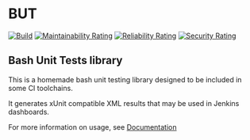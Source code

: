# BUT

[![Build](https://github.com/TriYop/BUT/actions/workflows/build.yml/badge.svg)](https://github.com/TriYop/BUT/actions/workflows/build.yml)
[![Maintainability Rating](https://sonarcloud.io/api/project_badges/measure?project=TriYop_BUT&metric=sqale_rating)](https://sonarcloud.io/summary/new_code?id=TriYop_BUT)
[![Reliability Rating](https://sonarcloud.io/api/project_badges/measure?project=TriYop_BUT&metric=reliability_rating)](https://sonarcloud.io/summary/new_code?id=TriYop_BUT)
[![Security Rating](https://sonarcloud.io/api/project_badges/measure?project=TriYop_BUT&metric=security_rating)](https://sonarcloud.io/summary/new_code?id=TriYop_BUT)

## Bash Unit Tests library

This is a homemade bash unit testing library designed to be 
included in some CI toolchains.

It generates xUnit compatible XML results that may be used in Jenkins dashboards.

For more information on usage, see [Documentation](doc/usage.md)
